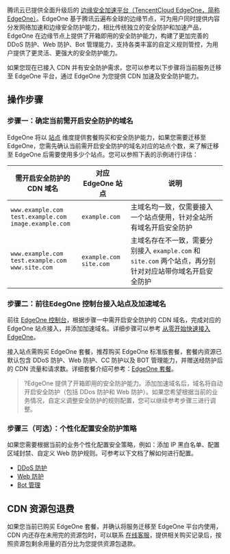 腾讯云已提供全面升级后的 [边缘安全加速平台（TencentCloud EdgeOne，简称 EdgeOne）](https://cloud.tencent.com/document/product/1552/69826)。EdgeOne 基于腾讯云遍布全球的边缘节点，可为用户同时提供内容分发网络加速和边缘安全防护能力，相比传统独立的安全防护和加速产品，EdgeOne 在边缘节点上提供了开箱即用的安全防护能力，构建了更加完善的 DDoS 防护、Web 防护、Bot 管理能力，支持各类丰富的自定义规则管控，为用户提供了更灵活、更强大的安全防护能力。



如果您现在已接入 CDN 并有安全防护需求，您可以参考以下步骤将当前服务迁移至 EdgeOne 平台，通过 EdgeOne 为您提供 CDN 加速及安全防护能力。

## 操作步骤

### 步骤一：确定当前需开启安全防护的域名

EdgeOne 将以 [站点](https://cloud.tencent.com/document/product/1552/70202#Z) 维度提供套餐购买和安全防护能力，如果您需要迁移至 EdgeOne，您需先确认当前需开启安全防护的域名对应的站点个数，来了解迁移至 EdgeOne 后需要使用多少个站点。您可以参照下表的示例进行评估：

| 需开启安全防护的 CDN 域名                                      | 对应 EdgeOne 站点         | 说明                                                         |
| ------------------------------------------------------------ | ------------------------- | ------------------------------------------------------------ |
| `www.example.com`<br/>`test.example.com`<br/>`image.example.com` | `example.com`               | 主域名均一致，仅需要接入一个站点使用，针对全站所有域名开启安全防护 |
| `www.example.com`<br/>`test.example.com`<br/>`www.site.com`      | `example.com`<br />`site.com` | 主域名存在不一致，需要分别接入 `example.com` 和 `site.com` 两个站点，再分别针对对应站带你域名开启安全防护 |


### 步骤二：前往EdegOne 控制台接入站点及加速域名

前往 [EdgeOne 控制台](https://console.cloud.tencent.com/edgeone)，根据步骤一中需开启安全防护的 CDN 域名，完成对应的 EdgeOne 站点接入，并添加加速域名。详细步骤可以参考 [从零开始快速接入 EdgeOne](https://cloud.tencent.com/document/product/1552/87601)。



接入站点需购买 EdgeOne 套餐，推荐购买 EdgeOne 标准版套餐，套餐内资源已默认包含 DDoS 防护、Web 防护、CC 防护以及 BOT 管理能力，并赠送经防护后的 CDN 流量和请求数。详细套餐介绍可参考：[EdgeOne 套餐](https://cloud.tencent.com/document/product/1552/77380#edgeone-.E5.A5.97.E9.A4.90)。

>?EdgeOne 提供了开箱即用的安全防护能力。添加加速域名后，域名将自动开启安全防护（包括 DDos 防护和 Web 防护）。如果您希望根据当前的业务情况，自定义调整安全防护的规则配置，您可以继续参考步骤三进行调整。


### 步骤三（可选）：个性化配置安全防护策略

如果您需要根据当前的业务个性化配置安全策略，例如：添加 IP 黑白名单、配置区域封禁、自定义 Web 防护规则。可参考以下文档了解如何进行配置。

- [DDoS 防护](https://cloud.tencent.com/document/product/1552/78981)
- [Web 防护](https://cloud.tencent.com/document/product/1552/72361)
- [Bot 管理](https://cloud.tencent.com/document/product/1552/78987)


## CDN 资源包退费

如果您当前已购买 EdgeOne 套餐，并确认将服务迁移至 EdgeOne 平台内使用，CDN 内还存在未用完的资源包时，可以联系 [在线客服](https://cloud.tencent.com/online-service?from=doc_228)，提供相关购买记录后，按照资源包剩余用量的百分比为您提供资源包退款。

